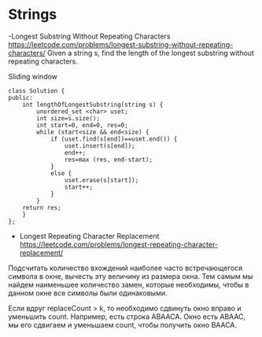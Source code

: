 # Strings
-Longest Substring Without Repeating Characters
https://leetcode.com/problems/longest-substring-without-repeating-characters/
Given a string s, find the length of the longest substring without repeating characters.

Sliding window
```
class Solution {
public:
    int lengthOfLongestSubstring(string s) {
        unordered_set <char> uset;
        int size=s.size();
        int start=0, end=0, res=0;
        while (start<size && end<size) {
            if (uset.find(s[end])==uset.end()) {
                uset.insert(s[end]);
                end++;
                res=max (res, end-start);
            }
            else {
                uset.erase(s[start]);
                start++;
            }
        }
    return res;
    }
};
```

- Longest Repeating Character Replacement
https://leetcode.com/problems/longest-repeating-character-replacement/

Подсчитать количество вхождений наиболее часто встречающегося символа в окне, вычесть эту величину из размера окна. Тем самым мы найдем наименьшее количество замен, которые необходимы, чтобы в данном окне все символы были одинаковыми.

Если вдруг replaceCount > k, то необходимо сдвинуть окно вправо и уменьшить count. Например, есть строка ABAACA. Окно есть ABAAC, мы его сдвигаем и уменьшаем count, чтобы получить окно BAACA.

